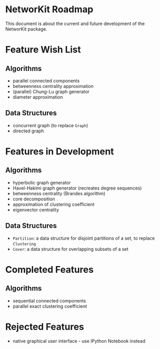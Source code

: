 # NetworKit Roadmap

This document is about the current and future development of the NetworKit package.


# Feature Wish List

## Algorithms

- parallel connected components
- betweenness centrality approximation
- (parallel) Chung-Lu graph generator
- diameter approximation

## Data Structures

- concurrent graph (to replace `Graph`)
- directed graph


# Features in Development

## Algorithms

- hyperbolic graph generator
- Havel-Hakimi graph generator (recreates degree sequences)
- betweenness centrality (Brandes algorithm)
- core decomposition
- approximation of clustering coefficient
- eigenvector centrality

## Data Structures

- `Partition`: a data structure for disjoint partitions of a set, to replace `Clustering`
- `Cover`: a data structure for overlapping subsets of a set


# Completed Features

## Algorithms

- sequential connected components
- parallel exact clustering coefficient


# Rejected Features

- native graphical user interface - use IPython Notebook instead